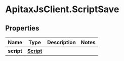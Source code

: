 # ApitaxJsClient.ScriptSave

## Properties
Name | Type | Description | Notes
------------ | ------------- | ------------- | -------------
**script** | [**Script**](Script.md) |  | 



